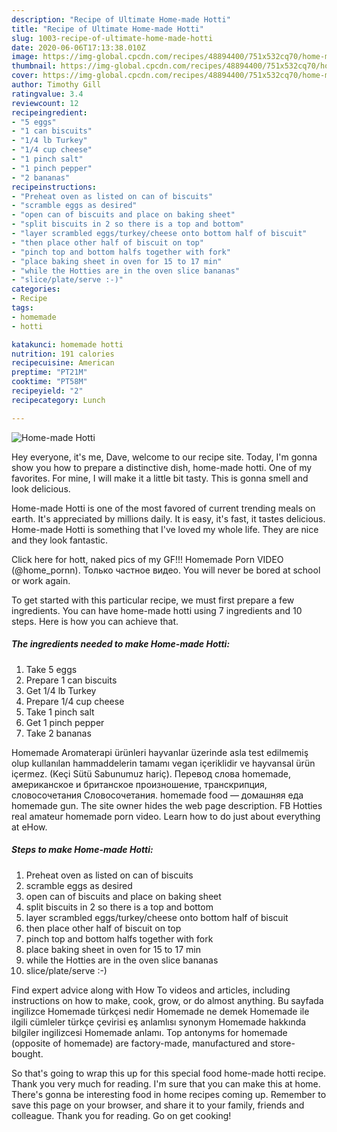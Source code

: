```yaml
---
description: "Recipe of Ultimate Home-made Hotti"
title: "Recipe of Ultimate Home-made Hotti"
slug: 1003-recipe-of-ultimate-home-made-hotti
date: 2020-06-06T17:13:38.010Z
image: https://img-global.cpcdn.com/recipes/48894400/751x532cq70/home-made-hotti-recipe-main-photo.jpg
thumbnail: https://img-global.cpcdn.com/recipes/48894400/751x532cq70/home-made-hotti-recipe-main-photo.jpg
cover: https://img-global.cpcdn.com/recipes/48894400/751x532cq70/home-made-hotti-recipe-main-photo.jpg
author: Timothy Gill
ratingvalue: 3.4
reviewcount: 12
recipeingredient:
- "5 eggs"
- "1 can biscuits"
- "1/4 lb Turkey"
- "1/4 cup cheese"
- "1 pinch salt"
- "1 pinch pepper"
- "2 bananas"
recipeinstructions:
- "Preheat oven as listed on can of biscuits"
- "scramble eggs as desired"
- "open can of biscuits and place on baking sheet"
- "split biscuits in 2 so there is a top and bottom"
- "layer scrambled eggs/turkey/cheese onto bottom half of biscuit"
- "then place other half of biscuit on top"
- "pinch top and bottom halfs together with fork"
- "place baking sheet in oven for 15 to 17 min"
- "while the Hotties are in the oven slice bananas"
- "slice/plate/serve :-)"
categories:
- Recipe
tags:
- homemade
- hotti

katakunci: homemade hotti 
nutrition: 191 calories
recipecuisine: American
preptime: "PT21M"
cooktime: "PT58M"
recipeyield: "2"
recipecategory: Lunch

---
```



![Home-made Hotti](https://img-global.cpcdn.com/recipes/48894400/751x532cq70/home-made-hotti-recipe-main-photo.jpg)

Hey everyone, it's me, Dave, welcome to our recipe site. Today, I'm gonna show you how to prepare a distinctive dish, home-made hotti. One of my favorites. For mine, I will make it a little bit tasty. This is gonna smell and look delicious.

Home-made Hotti is one of the most favored of current trending meals on earth. It's appreciated by millions daily. It is easy, it's fast, it tastes delicious. Home-made Hotti is something that I've loved my whole life. They are nice and they look fantastic.

Click here for hott, naked pics of my GF!!! Homemade Porn VIDEO (@home_pornn). Только частное видео. You will never be bored at school or work again.


To get started with this particular recipe, we must first prepare a few ingredients. You can have home-made hotti using 7 ingredients and 10 steps. Here is how you can achieve that.

<!--inarticleads1-->

##### The ingredients needed to make Home-made Hotti:

1. Take 5 eggs
1. Prepare 1 can biscuits
1. Get 1/4 lb Turkey
1. Prepare 1/4 cup cheese
1. Take 1 pinch salt
1. Get 1 pinch pepper
1. Take 2 bananas


Homemade Aromaterapi ürünleri hayvanlar üzerinde asla test edilmemiş olup kullanılan hammaddelerin tamamı vegan içeriklidir ve hayvansal ürün içermez. (Keçi Sütü Sabunumuz hariç). Перевод слова homemade, американское и британское произношение, транскрипция, словосочетания Словосочетания. homemade food — домашняя еда homemade gun. The site owner hides the web page description. FB Hotties real amateur homemade porn video. Learn how to do just about everything at eHow. 

<!--inarticleads2-->

##### Steps to make Home-made Hotti:

1. Preheat oven as listed on can of biscuits
1. scramble eggs as desired
1. open can of biscuits and place on baking sheet
1. split biscuits in 2 so there is a top and bottom
1. layer scrambled eggs/turkey/cheese onto bottom half of biscuit
1. then place other half of biscuit on top
1. pinch top and bottom halfs together with fork
1. place baking sheet in oven for 15 to 17 min
1. while the Hotties are in the oven slice bananas
1. slice/plate/serve :-)


Find expert advice along with How To videos and articles, including instructions on how to make, cook, grow, or do almost anything. Bu sayfada ingilizce Homemade türkçesi nedir Homemade ne demek Homemade ile ilgili cümleler türkçe çevirisi eş anlamlısı synonym Homemade hakkında bilgiler ingilizcesi Homemade anlamı. Top antonyms for homemade (opposite of homemade) are factory-made, manufactured and store-bought. 

So that's going to wrap this up for this special food home-made hotti recipe. Thank you very much for reading. I'm sure that you can make this at home. There's gonna be interesting food in home recipes coming up. Remember to save this page on your browser, and share it to your family, friends and colleague. Thank you for reading. Go on get cooking!
